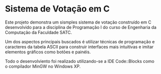 # Sistema de Votação em C

Este projeto demonstra um sismples sistema de votação construído em C desenvolvido para a disciplina de Programação I do curso de Engenharia da Computação da Faculdade SATC.

Um dos aspectos principais buscados é utilizar técnicas de programação e caracteres da tabela ASCII para construir interfaces mais intuitivas e imitar elementos gráficos como botões e painéis.

Todo o desenvolviento foi realizado utilizando-se a IDE Code::Blocks como o compilador MinGW no Windows XP.
